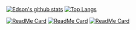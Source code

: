 [![Edson's github stats](https://github-readme-stats.vercel.app/api?username=edsonluiz&theme=algolia&show_icons=true)](https://github.com/edsonluiz/github-readme-stats)
[![Top Langs](https://github-readme-stats.vercel.app/api/top-langs/?username=edsonluiz&hide=tsql&theme=algolia&show_icons=true)](https://github.com/anuraghazra/github-readme-stats)


[![ReadMe Card](https://github-readme-stats.vercel.app/api/pin/?username=edsonluiz&repo=tdd-cleancode-node&theme=algolia&show_icons=true)](https://github.com/EdsonLuiz/tdd-cleancode-node)
[![ReadMe Card](https://github-readme-stats.vercel.app/api/pin/?username=edsonluiz&repo=tdd-cleancode-react&theme=algolia&show_icons=true)](https://github.com/EdsonLuiz/tdd-cleancode-react)
[![ReadMe Card](https://github-readme-stats.vercel.app/api/pin/?username=edsonluiz&repo=pomoadoro&theme=algolia&show_icons=true)](https://github.com/EdsonLuiz/pomoadoro)

